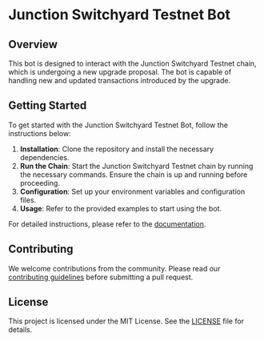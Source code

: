 # Junction Switchyard Testnet Bot

## Overview

This bot is designed to interact with the Junction Switchyard Testnet chain, which is undergoing a new upgrade proposal. The bot is capable of handling new and updated transactions introduced by the upgrade.

## Getting Started

To get started with the Junction Switchyard Testnet Bot, follow the instructions below:

1. **Installation**: Clone the repository and install the necessary dependencies.
2. **Run the Chain**: Start the Junction Switchyard Testnet chain by running the necessary commands. Ensure the chain is up and running before proceeding.
3. **Configuration**: Set up your environment variables and configuration files.
4. **Usage**: Refer to the provided examples to start using the bot.

For detailed instructions, please refer to the [documentation](link-to-documentation).

## Contributing

We welcome contributions from the community. Please read our [contributing guidelines](link-to-contributing-guidelines) before submitting a pull request.

## License

This project is licensed under the MIT License. See the [LICENSE](link-to-license) file for details.